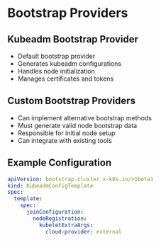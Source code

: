 # Bootstrap Providers

<div class="grid grid-cols-2 gap-4">

<v-clicks>

<v-click>

<div>

## Kubeadm Bootstrap Provider

- Default bootstrap provider
- Generates kubeadm configurations
- Handles node initialization
- Manages certificates and tokens

</div>

</v-click>

</v-clicks>

<v-clicks>

<v-click>

<div>

## Custom Bootstrap Providers

- Can implement alternative bootstrap methods
- Must generate valid node bootstrap data
- Responsible for initial node setup
- Can integrate with existing tools

</div>

</v-click>

</v-clicks>

</div>

<v-clicks>

## Example Configuration

```yaml
apiVersion: bootstrap.cluster.x-k8s.io/v1beta1
kind: KubeadmConfigTemplate
spec:
  template:
    spec:
      joinConfiguration:
        nodeRegistration:
          kubeletExtraArgs:
            cloud-provider: external
```

</v-clicks>